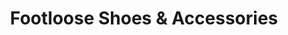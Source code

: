 ---
title: "Footloose Shoes & Accessories"
url: /kinsale/footloose-shoes-und-accessories/
shop: Schuhe
---